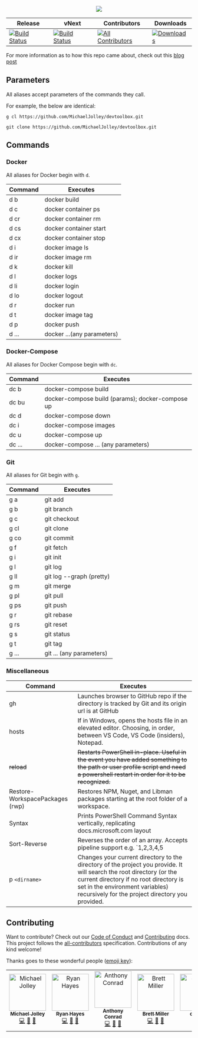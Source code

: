 <p align="center">
    <img src="https://user-images.githubusercontent.com/1228996/60140866-b9c3d700-9778-11e9-819b-9e45076a33da.png"/>
</p>

| Release | vNext | Contributors | Downloads
| -- | -- | -- | --
| [![Build Status](https://dev.azure.com/michaeljolley/devtoolbox/_apis/build/status/MichaelJolley.devtools?branchName=master)](https://dev.azure.com/michaeljolley/devtoolbox/_build/latest?definitionId=4&branchName=master) | [![Build Status](https://dev.azure.com/michaeljolley/devtoolbox/_apis/build/status/MichaelJolley.devtools?branchName=vNext)](https://dev.azure.com/michaeljolley/devtoolbox/_build/latest?definitionId=4&branchName=vNext) | [![All Contributors](https://img.shields.io/badge/all_contributors-7-orange.svg?style=flat-square)](#contributing) | [![Downloads](https://img.shields.io/powershellgallery/dt/devtoolbox.svg)](https://www.powershellgallery.com/packages/devtoolbox)

For more information as to how this repo came about, check out this [blog post](https://michaeljolley.com/posts/setup-command-aliases-in-powershell-to-make-life-easier/)

## Parameters

All aliases accept parameters of the commands they call.

For example, the below are identical:

```CMD
g cl https://github.com/MichaelJolley/devtoolbox.git

git clone https://github.com/MichaelJolley/devtoolbox.git
```

## Commands

### Docker

All aliases for Docker begin with `d`.

| Command   | Executes                      |
| ---       | ---                           |
| d b       | docker build                  |
| d c       | docker container ps           |
| d cr      | docker container rm           |
| d cs      | docker container start        |
| d cx      | docker container stop         |
| d i       | docker image ls               |
| d ir      | docker image rm               |
| d k       | docker kill                   |
| d l       | docker logs                   |
| d li      | docker login                  |
| d lo      | docker logout                 |
| d r       | docker run                    |
| d t       | docker image tag              |
| d p       | docker push                   |
| d ...     | docker ...(any parameters)    |

### Docker-Compose

All aliases for Docker Compose begin with `dc`.

| Command   | Executes                                              |
| ---       | ---                                                   |
| dc b      | docker-compose build                                  |
| dc bu     | docker-compose build (params); docker-compose up      |
| dc d      | docker-compose down                                   |
| dc i      | docker-compose images                                 |
| dc u      | docker-compose up                                     |
| dc ...    | docker-compose ... (any parameters)                   |

### Git

All aliases for Git begin with `g`.

| Command   | Executes                      |
| ---       | ---                           |
| g a       | git add                       |
| g b       | git branch                    |
| g c       | git checkout                  |
| g cl      | git clone                     |
| g co      | git commit                    |
| g f       | git fetch                     |
| g i       | git init                      |
| g l       | git log                       |
| g ll      | git log --graph (pretty)      |
| g m       | git merge                     |
| g pl      | git pull                      |
| g ps      | git push                      |
| g r       | git rebase                    |
| g rs      | git reset                     |
| g s       | git status                    |
| g t       | git tag                       |
| g ...     | git ... (any parameters)      |

### Miscellaneous

| Command                           | Executes
| ---                               | ---
| gh                                | Launches browser to GitHub repo if the directory is tracked by Git and its origin url is at GitHub
| hosts                             | If in Windows, opens the hosts file in an elevated editor. Choosing, in order, between VS Code, VS Code (insiders), Notepad.
| ~~reload~~                            | ~~Restarts PowerShell in-place. Useful in the event you have added something to the path or user profile script and need a powershell restart in order for it to be recognized.~~
| Restore-WorkspacePackages (rwp)   | Restores NPM, Nuget, and Libman packages starting at the root folder of a workspace.
| Syntax                            | Prints PowerShell Command Syntax vertically, replicating docs.microsoft.com layout
| Sort-Reverse                      | Reverses the order of an array. Accepts pipeline support e.g. `1,2,3,4,5 | Sort-Reverse`
| p `<dirname>`                   | Changes your current directory to the directory of the project you provide. It will search the root directory (or the current directory if no root directory is set in the environment variables) recursively for the project directory you provided.

## Contributing

Want to contribute? Check out our [Code of Conduct](CODE_OF_CONDUCT.md) and [Contributing](CONTRIBUTING.md) docs. This project follows the [all-contributors](https://github.com/all-contributors/all-contributors) specification.  Contributions of any kind welcome!

Thanks goes to these wonderful people ([emoji key](https://allcontributors.org/docs/en/emoji-key)):

<!-- ALL-CONTRIBUTORS-LIST:START - Do not remove or modify this section -->
<!-- prettier-ignore -->
<table><tr><td align="center"><a href="https://michaeljolley.com/"><img src="https://avatars2.githubusercontent.com/u/1228996?v=4" width="100px;" alt="Michael Jolley"/><br /><sub><b>Michael Jolley</b></sub></a><br /><a href="https://github.com/MichaelJolley/ps-alias/commits?author=MichaelJolley" title="Code">💻</a> <a href="#ideas-MichaelJolley" title="Ideas, Planning, & Feedback">🤔</a> <a href="https://github.com/MichaelJolley/ps-alias/commits?author=MichaelJolley" title="Documentation">📖</a></td><td align="center"><a href="http://ryanhayes.net"><img src="https://avatars3.githubusercontent.com/u/438357?v=4" width="100px;" alt="Ryan Hayes"/><br /><sub><b>Ryan Hayes</b></sub></a><br /><a href="https://github.com/MichaelJolley/ps-alias/commits?author=RyannosaurusRex" title="Code">💻</a> <a href="#ideas-RyannosaurusRex" title="Ideas, Planning, & Feedback">🤔</a> <a href="https://github.com/MichaelJolley/ps-alias/commits?author=RyannosaurusRex" title="Documentation">📖</a></td><td align="center"><a href="https://github.com/parithon"><img src="https://avatars3.githubusercontent.com/u/8602418?v=4" width="100px;" alt="Anthony Conrad"/><br /><sub><b>Anthony Conrad</b></sub></a><br /><a href="https://github.com/MichaelJolley/ps-alias/commits?author=parithon" title="Code">💻</a> <a href="#ideas-parithon" title="Ideas, Planning, & Feedback">🤔</a> <a href="https://github.com/MichaelJolley/ps-alias/commits?author=parithon" title="Documentation">📖</a></td><td align="center"><a href="https://millerb.co.uk"><img src="https://avatars0.githubusercontent.com/u/24279339?v=4" width="100px;" alt="Brett Miller"/><br /><sub><b>Brett Miller</b></sub></a><br /><a href="https://github.com/MichaelJolley/ps-alias/commits?author=brettmillerb" title="Code">💻</a> <a href="#ideas-brettmillerb" title="Ideas, Planning, & Feedback">🤔</a> <a href="https://github.com/MichaelJolley/ps-alias/commits?author=brettmillerb" title="Documentation">📖</a></td><td align="center"><a href="https://github.com/corbob"><img src="https://avatars2.githubusercontent.com/u/30301021?v=4" width="100px;" alt="corbob"/><br /><sub><b>corbob</b></sub></a><br /><a href="#ideas-corbob" title="Ideas, Planning, & Feedback">🤔</a> <a href="https://github.com/MichaelJolley/ps-alias/commits?author=corbob" title="Code">💻</a></td><td align="center"><a href="https://c-j.tech"><img src="https://avatars0.githubusercontent.com/u/3969086?v=4" width="100px;" alt="Chris Jones"/><br /><sub><b>Chris Jones</b></sub></a><br /><a href="https://github.com/MichaelJolley/ps-alias/commits?author=cmjchrisjones" title="Documentation">📖</a></td><td align="center"><a href="https://www.ramblinggeek.co.uk"><img src="https://avatars3.githubusercontent.com/u/7108949?v=4" width="100px;" alt="Wayne Taylor"/><br /><sub><b>Wayne Taylor</b></sub></a><br /><a href="https://github.com/MichaelJolley/ps-alias/commits?author=RamblingGeekUK" title="Code">💻</a> <a href="https://github.com/MichaelJolley/ps-alias/commits?author=RamblingGeekUK" title="Documentation">📖</a></td></tr></table>

<!-- ALL-CONTRIBUTORS-LIST:END -->
